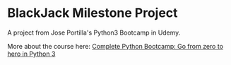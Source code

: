 # BlackJack Milestone Project
A project from Jose Portilla's Python3 Bootcamp in Udemy.

More about the course here: [Complete Python Bootcamp: Go from zero to hero in Python 3](https://www.udemy.com/course/complete-python-bootcamp)
